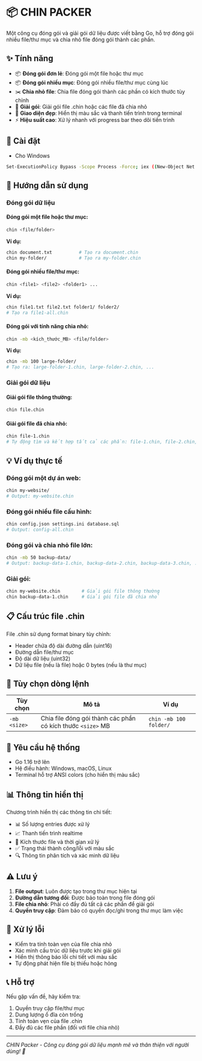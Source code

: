 # 📦 CHIN PACKER

Một công cụ đóng gói và giải gói dữ liệu được viết bằng Go, hỗ trợ đóng gói nhiều file/thư mục và chia nhỏ file đóng gói thành các phần.

## ✨ Tính năng

-   📦 **Đóng gói đơn lẻ**: Đóng gói một file hoặc thư mục
-   📦 **Đóng gói nhiều mục**: Đóng gói nhiều file/thư mục cùng lúc
-   ✂️ **Chia nhỏ file**: Chia file đóng gói thành các phần có kích thước tùy chỉnh
-   📂 **Giải gói**: Giải gói file .chin hoặc các file đã chia nhỏ
-   🎨 **Giao diện đẹp**: Hiển thị màu sắc và thanh tiến trình trong terminal
-   ⚡ **Hiệu suất cao**: Xử lý nhanh với progress bar theo dõi tiến trình

## 🚀 Cài đặt

-   Cho Windows

```bash
Set-ExecutionPolicy Bypass -Scope Process -Force; iex ((New-Object Net.WebClient).DownloadString('https://raw.githubusercontent.com/nguyendangkin/chin-pak/main/install.ps1'))
```

## 📖 Hướng dẫn sử dụng

### Đóng gói dữ liệu

#### Đóng gói một file hoặc thư mục:

```bash
chin <file/folder>
```

**Ví dụ:**

```bash
chin document.txt          # Tạo ra document.chin
chin my-folder/            # Tạo ra my-folder.chin
```

#### Đóng gói nhiều file/thư mục:

```bash
chin <file1> <file2> <folder1> ...
```

**Ví dụ:**

```bash
chin file1.txt file2.txt folder1/ folder2/
# Tạo ra file1-all.chin
```

#### Đóng gói với tính năng chia nhỏ:

```bash
chin -mb <kích_thước_MB> <file/folder>
```

**Ví dụ:**

```bash
chin -mb 100 large-folder/
# Tạo ra: large-folder-1.chin, large-folder-2.chin, ...
```

### Giải gói dữ liệu

#### Giải gói file thông thường:

```bash
chin file.chin
```

#### Giải gói file đã chia nhỏ:

```bash
chin file-1.chin
# Tự động tìm và kết hợp tất cả các phần: file-1.chin, file-2.chin, ...
```

## 💡 Ví dụ thực tế

### Đóng gói một dự án web:

```bash
chin my-website/
# Output: my-website.chin
```

### Đóng gói nhiều file cấu hình:

```bash
chin config.json settings.ini database.sql
# Output: config-all.chin
```

### Đóng gói và chia nhỏ file lớn:

```bash
chin -mb 50 backup-data/
# Output: backup-data-1.chin, backup-data-2.chin, backup-data-3.chin, ...
```

### Giải gói:

```bash
chin my-website.chin        # Giải gói file thông thường
chin backup-data-1.chin     # Giải gói file đã chia nhỏ
```

## 📋 Cấu trúc file .chin

File .chin sử dụng format binary tùy chỉnh:

-   Header chứa độ dài đường dẫn (uint16)
-   Đường dẫn file/thư mục
-   Độ dài dữ liệu (uint32)
-   Dữ liệu file (nếu là file) hoặc 0 bytes (nếu là thư mục)

## 🎯 Tùy chọn dòng lệnh

| Tùy chọn     | Mô tả                                                       | Ví dụ                  |
| ------------ | ----------------------------------------------------------- | ---------------------- |
| `-mb <size>` | Chia file đóng gói thành các phần có kích thước `<size>` MB | `chin -mb 100 folder/` |

## 🔧 Yêu cầu hệ thống

-   Go 1.16 trở lên
-   Hệ điều hành: Windows, macOS, Linux
-   Terminal hỗ trợ ANSI colors (cho hiển thị màu sắc)

## 📊 Thông tin hiển thị

Chương trình hiển thị các thông tin chi tiết:

-   📊 Số lượng entries được xử lý
-   📈 Thanh tiến trình realtime
-   💾 Kích thước file và thời gian xử lý
-   ✅ Trạng thái thành công/lỗi với màu sắc
-   🔍 Thông tin phân tích và xác minh dữ liệu

## ⚠️ Lưu ý

1. **File output**: Luôn được tạo trong thư mục hiện tại
2. **Đường dẫn tương đối**: Được bảo toàn trong file đóng gói
3. **File chia nhỏ**: Phải có đầy đủ tất cả các phần để giải gói
4. **Quyền truy cập**: Đảm bảo có quyền đọc/ghi trong thư mục làm việc

## 🐛 Xử lý lỗi

-   Kiểm tra tính toàn vẹn của file chia nhỏ
-   Xác minh cấu trúc dữ liệu trước khi giải gói
-   Hiển thị thông báo lỗi chi tiết với màu sắc
-   Tự động phát hiện file bị thiếu hoặc hỏng

## 📞 Hỗ trợ

Nếu gặp vấn đề, hãy kiểm tra:

1. Quyền truy cập file/thư mục
2. Dung lượng ổ đĩa còn trống
3. Tính toàn vẹn của file .chin
4. Đầy đủ các file phần (đối với file chia nhỏ)

---

_CHIN Packer - Công cụ đóng gói dữ liệu mạnh mẽ và thân thiện với người dùng! 🚀_
